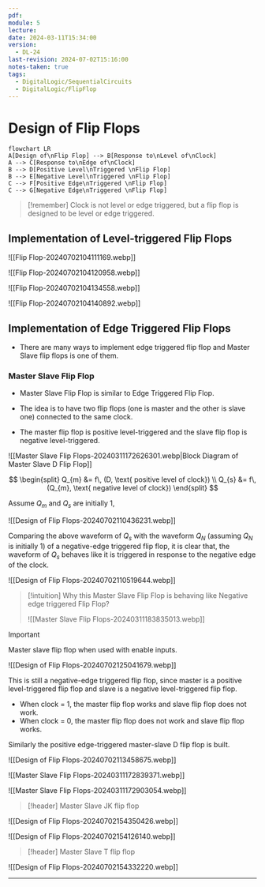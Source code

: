 ```yaml
---
pdf: 
module: 5
lecture: 
date: 2024-03-11T15:34:00
version:
  - DL-24
last-revision: 2024-07-02T15:16:00
notes-taken: true
tags:
  - DigitalLogic/SequentialCircuits
  - DigitalLogic/FlipFlop
---
```

# Design of Flip Flops

```mermaid
flowchart LR
A[Design of\nFlip Flop] --> B[Response to\nLevel of\nClock]
A --> C[Response to\nEdge of\nClock]
B --> D[Positive Level\nTriggered \nFlip Flop]
B --> E[Negative Level\nTriggered \nFlip Flop]
C --> F[Positive Edge\nTriggered \nFlip Flop]
C --> G[Negative Edge\nTriggered \nFlip Flop]
```
> [!remember] 
> Clock is not level or edge triggered, but a flip flop is designed to be level or edge triggered.

## Implementation of Level-triggered Flip Flops

![[Flip Flop-20240702104111169.webp]]

![[Flip Flop-20240702104120958.webp]]

![[Flip Flop-20240702104134558.webp]]

![[Flip Flop-20240702104140892.webp]]

## Implementation of Edge Triggered Flip Flops

- There are many ways to implement edge triggered flip flop and Master Slave flip flops is one of them.

### Master Slave Flip Flop

- Master Slave Flip Flop is similar to Edge Triggered Flip Flop.

- The idea is to have two flip flops (one is master and the other is slave one) connected to the same clock.
- The master flip flop is positive level-triggered and the slave flip flop is negative level-triggered.

![[Master Slave Flip Flops-20240311172626301.webp|Block Diagram of Master Slave D Flip Flop]]

$$
\begin{split}
Q_{m} &= f\, (D, \text{ positive level of clock}) \\
Q_{s} &= f\, (Q_{m}, \text{ negative level of clock}) 
\end{split}
$$

Assume $Q_{m}$ and $Q_{s}$ are initially $1$,

![[Design of Flip Flops-20240702110436231.webp]]

Comparing the above waveform of $Q_{s}$ with the waveform $Q_{N}$ (assuming $Q_{N}$ is initially $1$) of a negative-edge triggered flip flop, it is clear that, the waveform of $Q_{s}$ behaves like it is triggered in response to the negative edge of the clock.

![[Design of Flip Flops-20240702110519644.webp]]

> [!intuition] 
> Why this Master Slave Flip Flop is behaving like Negative edge triggered Flip Flop?
> 
> ![[Master Slave Flip Flops-20240311183835013.webp]]

> [!important] 
> Master slave flip flop when used with enable inputs.
> 
> ![[Design of Flip Flops-20240702125041679.webp]]
> 
> This is still a negative-edge triggered flip flop, since master is a positive level-triggered flip flop and slave is a negative level-triggered flip flop.
> 
> - When clock = $1$, the master flip flop works and slave flip flop does not work.
> - When clock = $0$, the master flip flop does not work and slave flip flop works.

Similarly the positive edge-triggered master-slave D flip flop is built.

![[Design of Flip Flops-20240702113458675.webp]]

![[Master Slave Flip Flops-20240311172839371.webp]]

![[Master Slave Flip Flops-20240311172903054.webp]]

> [!header] Master Slave JK flip flop

![[Design of Flip Flops-20240702154350426.webp]]

![[Design of Flip Flops-20240702154126140.webp]]

> [!header] Master Slave T flip flop

![[Design of Flip Flops-20240702154332220.webp]]

---